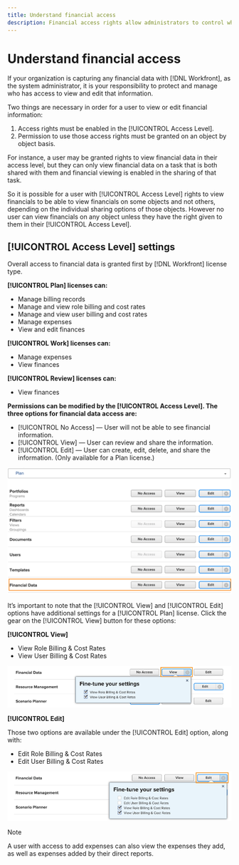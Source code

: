 ```yaml
---
title: Understand financial access
description: Financial access rights allow administrators to control who can see and edit the financial information tracked in Workfront.
---
```

# Understand financial access

If your organization is capturing any financial data with [!DNL Workfront], as the system administrator, it is your responsibility to protect and manage who has access to view and edit that information.

Two things are necessary in order for a user to view or edit financial information:

1. Access rights must be enabled in the [!UICONTROL Access Level].
2. Permission to use those access rights must be granted on an object by object basis.

For instance, a user may be granted rights to view financial data in their access level, but they can only view financial data on a task that is both shared with them and financial viewing is enabled in the sharing of that task.

So it is possible for a user with [!UICONTROL Access Level] rights to view financials to be able to view financials on some objects and not others, depending on the individual sharing options of those objects. However no user can view financials on any object unless they have the right given to them in their [!UICONTROL Access Level].

## [!UICONTROL Access Level] settings

Overall access to financial data is granted first by [!DNL Workfront] license type.

**[!UICONTROL Plan] licenses can:**

* Manage billing records
* Manage and view role billing and cost rates
* Manage and view user billing and cost rates
* Manage expenses
* View and edit finances

**[!UICONTROL Work] licenses can:**

* Manage expenses
* View finances

**[!UICONTROL Review] licenses can:**

* View finances

**Permissions can be modified by the [!UICONTROL Access Level]. The three options for financial data access are:**

* [!UICONTROL No Access] — User will not be able to see financial information.
* [!UICONTROL View] — User can review and share the information.
* [!UICONTROL Edit] — User can create, edit, delete, and share the information. (Only available for a Plan license.)

![An image showing general Financial Data options in an access level](assets/setting-up-finances-8.png)

It’s important to note that the [!UICONTROL View] and [!UICONTROL Edit] options have additional settings for a [!UICONTROL Plan] license. Click the gear on the [!UICONTROL View] button for these options:

**[!UICONTROL View]**

* View Role Billing & Cost Rates
* View User Billing & Cost Rates

![An image showing Financial Data view options in an access level](assets/setting-up-finances-9.png)

**[!UICONTROL Edit]**

Those two options are available under the [!UICONTROL Edit] option, along with:

* Edit Role Billing & Cost Rates
* Edit User Billing & Cost Rates

![An image showing Financial Data edit options in an access level](assets/setting-up-finances-10.png)

>[!NOTE]
>
>A user with access to add expenses can also view the expenses they add, as well as expenses added by their direct reports.
